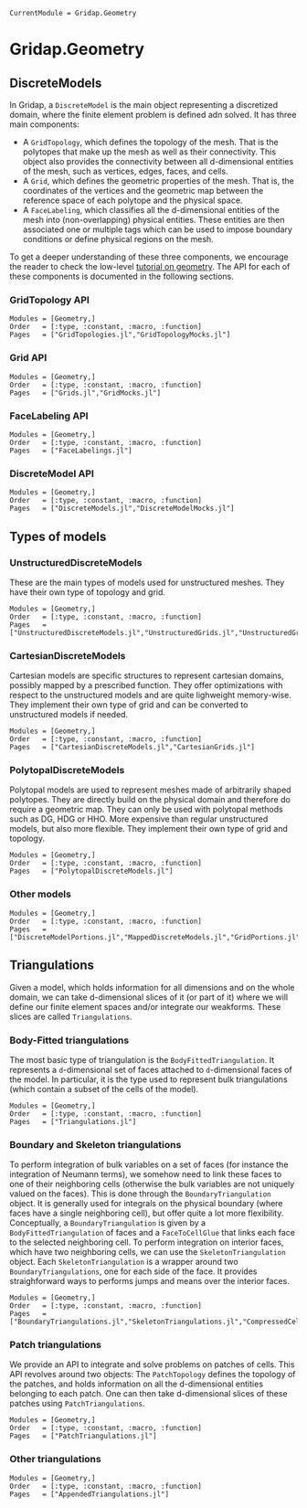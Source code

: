 
```@meta
CurrentModule = Gridap.Geometry
```

# Gridap.Geometry

## DiscreteModels

In Gridap, a `DiscreteModel` is the main object representing a discretized domain, where the finite element problem is defined adn solved. It has three main components: 

- A `GridTopology`, which defines the topology of the mesh. That is the polytopes that make up the mesh as well as their connectivity. This object also provides the connectivity between all d-dimensional entities of the mesh, such as vertices, edges, faces, and cells.
- A `Grid`, which defines the geometric properties of the mesh. That is, the coordinates of the vertices and the geometric map between the reference space of each polytope and the physical space.
- A `FaceLabeling`, which classifies all the d-dimensional entities of the mesh into (non-overlapping) physical entities. These entities are then associated one or multiple tags which can be used to impose boundary conditions or define physical regions on the mesh.

To get a deeper understanding of these three components, we encourage the reader to check the low-level [tutorial on geometry](https://gridap.github.io/Tutorials/stable/). The API for each of these components is documented in the following sections.

### GridTopology API

```@autodocs
Modules = [Geometry,]
Order   = [:type, :constant, :macro, :function]
Pages   = ["GridTopologies.jl","GridTopologyMocks.jl"]
```

### Grid API

```@autodocs
Modules = [Geometry,]
Order   = [:type, :constant, :macro, :function]
Pages   = ["Grids.jl","GridMocks.jl"]
```

### FaceLabeling API

```@autodocs
Modules = [Geometry,]
Order   = [:type, :constant, :macro, :function]
Pages   = ["FaceLabelings.jl"]
```

### DiscreteModel API

```@autodocs
Modules = [Geometry,]
Order   = [:type, :constant, :macro, :function]
Pages   = ["DiscreteModels.jl","DiscreteModelMocks.jl"]
```

## Types of models

### UnstructuredDiscreteModels

These are the main types of models used for unstructured meshes. They have their own type of topology and grid.

```@autodocs
Modules = [Geometry,]
Order   = [:type, :constant, :macro, :function]
Pages   = ["UnstructuredDiscreteModels.jl","UnstructuredGrids.jl","UnstructuredGridTopologies.jl"]
```

### CartesianDiscreteModels

Cartesian models are specific structures to represent cartesian domains, possibly mapped by a prescribed function. They offer optimizations with respect to the unstructured models and are quite lighweight memory-wise. They implement their own type of grid and can be converted to unstructured models if needed.

```@autodocs
Modules = [Geometry,]
Order   = [:type, :constant, :macro, :function]
Pages   = ["CartesianDiscreteModels.jl","CartesianGrids.jl"]
```

### PolytopalDiscreteModels

Polytopal models are used to represent meshes made of arbitrarily shaped polytopes. They are directly build on the physical domain and therefore do require a geometric map. They can only be used with polytopal methods such as DG, HDG or HHO. More expensive than regular unstructured models, but also more flexible. They implement their own type of grid and topology.

```@autodocs
Modules = [Geometry,]
Order   = [:type, :constant, :macro, :function]
Pages   = ["PolytopalDiscreteModels.jl"]
```

### Other models

```@autodocs
Modules = [Geometry,]
Order   = [:type, :constant, :macro, :function]
Pages   = ["DiscreteModelPortions.jl","MappedDiscreteModels.jl","GridPortions.jl"]
```

## Triangulations

Given a model, which holds information for all dimensions and on the whole domain, we can take d-dimensional slices of it (or part of it) where we will define our finite element spaces and/or integrate our weakforms. These slices are called `Triangulations`.

### Body-Fitted triangulations

The most basic type of triangulation is the `BodyFittedTriangulation`. It represents a `d`-dimensional set of faces attached to `d`-dimensional faces of the model. In particular, it is the type used to represent bulk triangulations (which contain a subset of the cells of the model).

```@autodocs
Modules = [Geometry,]
Order   = [:type, :constant, :macro, :function]
Pages   = ["Triangulations.jl"]
```

### Boundary and Skeleton triangulations

To perform integration of bulk variables on a set of faces (for instance the integration of Neumann terms), we somehow need to link these faces to one of their neighboring cells (otherwise the bulk variables are not uniquely valued on the faces).
This is done through the `BoundaryTriangulation` object. It is generally used for integrals on the physical boundary (where faces have a single neighboring cell), but offer quite a lot more flexibility. Conceptually, a `BoundaryTriangulation` is given by a `BodyFittedTriangulation` of faces and a `FaceToCellGlue` that links each face to the selected neighboring cell.
To perform integration on interior faces, which have two neighboring cells, we can use the `SkeletonTriangulation` object. Each `SkeletonTriangulation` is a wrapper around two `BoundaryTriangulations`, one for each side of the face. It provides straighforward ways to performs jumps and means over the interior faces.

```@autodocs
Modules = [Geometry,]
Order   = [:type, :constant, :macro, :function]
Pages   = ["BoundaryTriangulations.jl","SkeletonTriangulations.jl","CompressedCellArrays.jl"]
```

### Patch triangulations

We provide an API to integrate and solve problems on patches of cells. This API revolves around two objects: The `PatchTopology` defines the topology of the patches, and holds information on all the d-dimensional entities belonging to each patch. One can then take d-dimensional slices of these patches using `PatchTriangulations`.

```@autodocs
Modules = [Geometry,]
Order   = [:type, :constant, :macro, :function]
Pages   = ["PatchTriangulations.jl"]
```

### Other triangulations

```@autodocs
Modules = [Geometry,]
Order   = [:type, :constant, :macro, :function]
Pages   = ["AppendedTriangulations.jl"]
```
